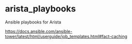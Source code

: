 # arista_playbooks
Ansible playbooks for Arista 



https://docs.ansible.com/ansible-tower/latest/html/userguide/job_templates.html#fact-caching
